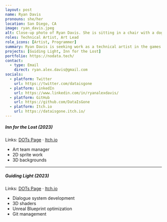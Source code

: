 ```yaml
---
layout: post
name: Ryan Davis
pronouns: she/her
location: San Diego, CA
image: ryan_davis.jpeg
alt: Close-up photo of Ryan Davis. She is sitting in a chair with a dog in her lap.
roles: Technical Artist, Art Lead
role_icons: [Artist, Programmer]
summary: Ryan Davis is seeking work as a technical artist in the games industry after contract work in Big Tech. She holds a BA in Art and BS in Computer Science.
projects: [Guiding Light, Inn for the Lost]
portfolio: https://nodata.tech/
contact:
  - type: Email
    direct: ryan.alex.davis@gmail.com 
socials:
  - platform: Twitter
    url: https://twitter.com/dataisgone
  - platform: LinkedIn
    url: https://www.linkedin.com/in/ryanalexdavis/
  - platform: GitHub
    url: https://github.com/DataIsGone
  - platform: Itch.io
    url: https://dataisgone.itch.io/
---
```


##### _Inn for the Lost (2023)_
Links: [DOTs Page](/projects/inn-lost) &middot; <a target="_blank" rel="noopener" href="https://shleedelie.itch.io/inn-for-the-lost">Itch.io</a>
- Art team manager
- 2D sprite work
- 3D backgrounds

<hr class="secondary">

##### _Guiding Light (2023)_
Links: [DOTs Page](/projects/guiding-light) &middot; <a target="_blank" rel="noopener" href="https://candlesticklibrary.itch.io/guiding-light">Itch.io</a>
- Dialogue system development
- 3D shaders
- Unreal Blueprint optimization
- Git management